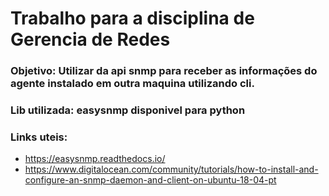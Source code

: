 # Trabalho para a disciplina de Gerencia de Redes


### Objetivo: Utilizar da api __snmp__ para receber as informações do agente instalado em outra maquina utilizando cli.

### Lib utilizada: __easysnmp__ disponivel para python

### Links uteis:

- https://easysnmp.readthedocs.io/
- https://www.digitalocean.com/community/tutorials/how-to-install-and-configure-an-snmp-daemon-and-client-on-ubuntu-18-04-pt

